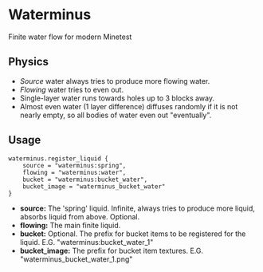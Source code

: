# Waterminus

Finite water flow for modern Minetest

## Physics

* *Source* water always tries to produce more flowing water.
* *Flowing* water tries to even out.
* Single-layer water runs towards holes up to 3 blocks away.
* Almost even water (1 layer difference) diffuses randomly if it is not nearly empty, so all bodies of water even out "eventually".

## Usage

```
waterminus.register_liquid {
    source = "waterminus:spring",
    flowing = "waterminus:water",
    bucket = "waterminus:bucket_water",
    bucket_image = "waterminus_bucket_water"
}
```

* **source:** The 'spring' liquid. Infinite, always tries to produce more liquid, absorbs liquid from above. Optional.
* **flowing:** The main finite liquid.
* **bucket:** Optional. The prefix for bucket items to be registered for the liquid. E.G. "waterminus:bucket_water_1"
* **bucket_image:** The prefix for bucket item textures. E.G. "waterminus_bucket_water_1.png"